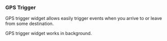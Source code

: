 
### GPS Trigger

GPS trigger widget allows easily trigger events when you arrive to or leave from some destination.  



GPS trigger widget works in background.